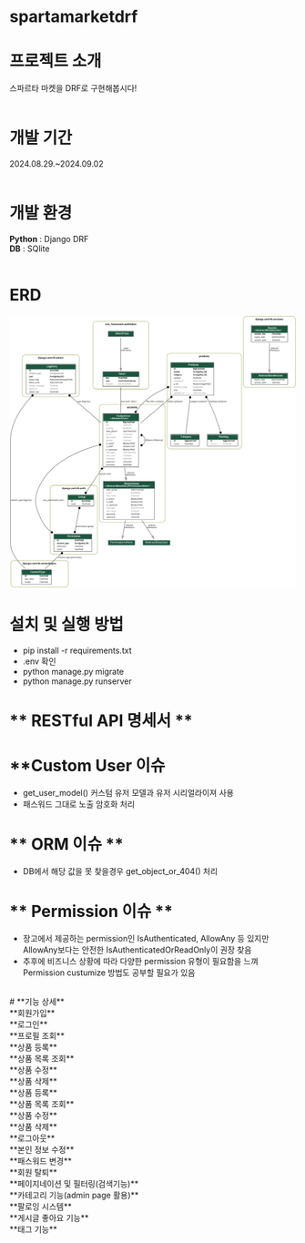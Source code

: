# spartamarketdrf

# **프로젝트 소개**<br>
스파르타 마켓을 DRF로 구현해봅시다!<br>
<br>
# **개발 기간**<br>
2024.08.29.~2024.09.02<br>
<br>
# **개발 환경**<br>
**Python** : Django DRF<br>
**DB** : SQlite<br>
<br>
# **ERD**<br>
![image](https://github.com/leeyounghuncom/spartamarketdrf/blob/main/readme/erd.png?raw=true)
<br>
# **설치 및 실행 방법**
* pip install -r requirements.txt
* .env 확인
* python manage.py migrate
* python manage.py runserver

# ** RESTful API 명세서 **


# **Custom User 이슈
* get_user_model() 커스텀 유저 모델과 유저 시리얼라이져 사용
* 패스워드 그대로 노출 암호화 처리

# ** ORM 이슈 **
* DB에서 해당 값을 못 찾을경우 get_object_or_404() 처리

# ** Permission 이슈 **
* 장고에서 제공하는 permission인 IsAuthenticated, AllowAny 등 있지만 AllowAny보다는 안전한 IsAuthenticatedOrReadOnly이 권장 찾음
* 추후에 비즈니스 상황에 따라 다양한 permission 유형이 필요함을 느껴 Permission custumize 방법도 공부할 필요가 있음




<br>
# **기능 상세**<br>
**회원가입**<br>
**로그인**<br>
**프로필 조회**<br>
**상품 등록**<br>
**상품 목록 조회**<br>
**상품 수정**<br>
**상품 삭제**<br>
**상품 등록**<br>
**상품 목록 조회**<br>
**상품 수정**<br>
**상품 삭제**<br>
**로그아웃**<br>
**본인 정보 수정**<br>
**패스워드 변경**<br>
**회원 탈퇴**<br>
**페이지네이션 및 필터링(검색기능)**<br>
**카테고리 기능(admin page 활용)**<br>
**팔로잉 시스템**<br>
**게시글 좋아요 기능**<br>
**태그 기능**<br>




